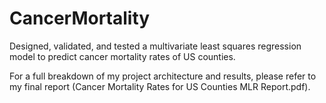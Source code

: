 # CancerMortality

Designed, validated, and tested a multivariate least squares regression model to predict cancer mortality rates of US counties. 

For a full breakdown of my project architecture and results, please refer to my final report (Cancer Mortality Rates for US Counties MLR Report.pdf).
